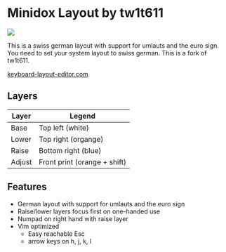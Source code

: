 # Minidox Layout by tw1t611
![](https://imgur.com/M95KSke.png)

This is a swiss german layout with support for umlauts and the euro sign.
You need to set your system layout to swiss german. This is a fork of tw1t611.

[keyboard-layout-editor.com](http://www.keyboard-layout-editor.com/#/gists/d58a82d8017d0c0cca044ef385def165)

## Layers
| Layer | Legend |
| ----- | ------ |
| Base  | Top left (white) |
| Lower | Top right (organge) |
| Raise | Bottom right (blue) |
| Adjust | Front print (orange + shift) |

## Features
* German layout with support for umlauts and the euro sign
* Raise/lower layers focus first on one-handed use
* Numpad on right hand with raise layer
* Vim optimized
    * Easy reachable Esc
    * arrow keys on h, j, k, l
